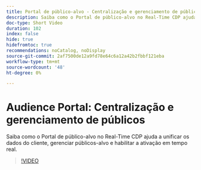 ```yaml
---
title: Portal de público-alvo - Centralização e gerenciamento de públicos-alvo
description: Saiba como o Portal de público-alvo no Real-Time CDP ajuda a unificar os dados do cliente, gerenciar públicos-alvo e habilitar a ativação em tempo real.
doc-type: Short Video
duration: 102
index: false
hide: true
hidefromtoc: true
recommendations: noCatalog, noDisplay
source-git-commit: 2af7500de12a9fd78e64c6a12a42b2fbbf121eba
workflow-type: tm+mt
source-wordcount: '48'
ht-degree: 0%

---
```



# Audience Portal: Centralização e gerenciamento de públicos

Saiba como o Portal de público-alvo no Real-Time CDP ajuda a unificar os dados do cliente, gerenciar públicos-alvo e habilitar a ativação em tempo real.

<!-- 62_S508_3442517_101_audience-portal-centralizing-and-managing-audiences -->
>[!VIDEO](https://video.tv.adobe.com/v/3458287/?learn=on&enablevpops=true)
